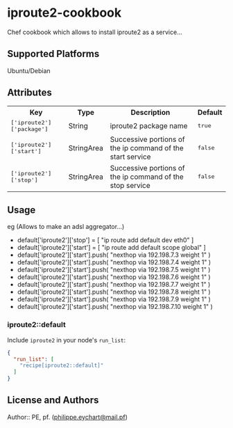 # iproute2-cookbook

 Chef cookbook which allows to install iproute2 as a service...

## Supported Platforms

 Ubuntu/Debian

## Attributes

<table>
  <tr>
    <th>Key</th>
    <th>Type</th>
    <th>Description</th>
    <th>Default</th>
  </tr>
  <tr>
    <td><tt>['iproute2']['package']</tt></td>
    <td>String</td>
    <td>iproute2 package name</td>
    <td><tt>true</tt></td>
  </tr>
  <tr>
    <td><tt>['iproute2']['start']</tt></td>
    <td>StringArea</td>
    <td>Successive portions of the ip command of the start service</td>
    <td><tt>false</tt></td>
  </tr>
  <tr>
    <td><tt>['iproute2']['stop']</tt></td>
    <td>StringArea</td>
    <td>Successive portions of the ip command of the stop service</td>
    <td><tt>false</tt></td>
  </tr>
</table>

## Usage

 eg (Allows to make an adsl aggregator...)

- default['iproute2']['stop'] = [ "ip route add default dev eth0" ]
- default['iproute2']['start'] = [ "ip route add default scope global" ]
- default['iproute2']['start'].push( "nexthop via 192.198.7.3 weight 1" )
- default['iproute2']['start'].push( "nexthop via 192.198.7.4 weight 1" )
- default['iproute2']['start'].push( "nexthop via 192.198.7.5 weight 1" )
- default['iproute2']['start'].push( "nexthop via 192.198.7.6 weight 1" )
- default['iproute2']['start'].push( "nexthop via 192.198.7.7 weight 1" )
- default['iproute2']['start'].push( "nexthop via 192.198.7.8 weight 1" )
- default['iproute2']['start'].push( "nexthop via 192.198.7.9 weight 1" )
- default['iproute2']['start'].push( "nexthop via 192.198.7.10 weight 1" )


### iproute2::default

Include `iproute2` in your node's `run_list`:

```json
{
  "run_list": [
    "recipe[iproute2::default]"
  ]
}
```

## License and Authors

Author:: PE, pf. (<philippe.eychart@mail.pf>)
